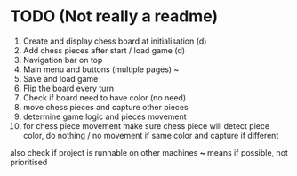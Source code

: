 # TODO (Not really a readme)
1. Create and display chess board at initialisation (d)
2. Add chess pieces after start / load game (d)
3. Navigation bar on top
4. Main menu and buttons (multiple pages) ~
5. Save and load game
6. Flip the board every turn 
7. Check if board need to have color (no need)
8. move chess pieces and capture other pieces
9. determine game logic and pieces movement
10. for chess piece movement make sure chess piece will detect piece color, do nothing / no movement if same color and capture if different

also check if project is runnable on other machines
**~** means if possible, not prioritised